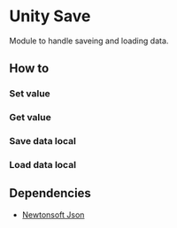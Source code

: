 # Unity Save
Module to handle saveing and loading data.

## How to

### Set value

### Get value

### Save data local

### Load data local

## Dependencies
- [Newtonsoft Json](https://docs.unity3d.com/Packages/com.unity.nuget.newtonsoft-json@2.0/manual/index.html)

